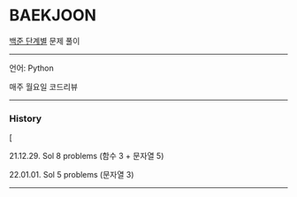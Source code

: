 # BAEKJOON
[백준 단계별](https://www.acmicpc.net/step) 문제 풀이

---

언어: Python

매주 월요일 코드리뷰

---
### History

[

21.12.29. Sol 8 problems (함수 3 + 문자열 5)

22.01.01. Sol 5 problems (문자열 3)

---
